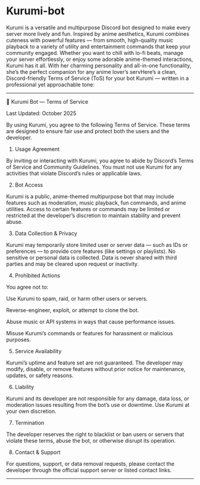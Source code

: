 # Kurumi-bot
Kurumi is a versatile and multipurpose Discord bot designed to make every server more lively and fun. Inspired by anime aesthetics, Kurumi combines cuteness with powerful features — from smooth, high-quality music playback to a variety of utility and entertainment commands that keep your community engaged. Whether you want to chill with lo-fi beats, manage your server effortlessly, or enjoy some adorable anime-themed interactions, Kurumi has it all. With her charming personality and all-in-one functionality, she’s the perfect companion for any anime lover’s servHere’s a clean, Discord-friendly Terms of Service (ToS) for your bot Kurumi — written in a professional yet approachable tone:


---

🌸 Kurumi Bot — Terms of Service

Last Updated: October 2025

By using Kurumi, you agree to the following Terms of Service. These terms are designed to ensure fair use and protect both the users and the developer.

1. Usage Agreement

By inviting or interacting with Kurumi, you agree to abide by Discord’s Terms of Service and Community Guidelines. You must not use Kurumi for any activities that violate Discord’s rules or applicable laws.

2. Bot Access

Kurumi is a public, anime-themed multipurpose bot that may include features such as moderation, music playback, fun commands, and anime utilities. Access to certain features or commands may be limited or restricted at the developer’s discretion to maintain stability and prevent abuse.

3. Data Collection & Privacy

Kurumi may temporarily store limited user or server data — such as IDs or preferences — to provide core features (like settings or playlists). No sensitive or personal data is collected. Data is never shared with third parties and may be cleared upon request or inactivity.

4. Prohibited Actions

You agree not to:

Use Kurumi to spam, raid, or harm other users or servers.

Reverse-engineer, exploit, or attempt to clone the bot.

Abuse music or API systems in ways that cause performance issues.

Misuse Kurumi’s commands or features for harassment or malicious purposes.


5. Service Availability

Kurumi’s uptime and feature set are not guaranteed. The developer may modify, disable, or remove features without prior notice for maintenance, updates, or safety reasons.

6. Liability

Kurumi and its developer are not responsible for any damage, data loss, or moderation issues resulting from the bot’s use or downtime. Use Kurumi at your own discretion.

7. Termination

The developer reserves the right to blacklist or ban users or servers that violate these terms, abuse the bot, or otherwise disrupt its operation.

8. Contact & Support

For questions, support, or data removal requests, please contact the developer through the official support server or listed contact links.


--- 

